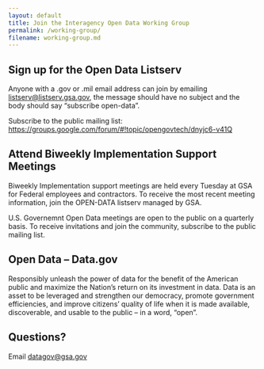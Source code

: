 ```yaml
---
layout: default
title: Join the Interagency Open Data Working Group
permalink: /working-group/
filename: working-group.md
---
```


## Sign up for the Open Data Listserv

Anyone with a .gov or .mil email address can join by emailing listserv@listserv.gsa.gov, the message should have no subject and the body should say “subscribe open-data”.

Subscribe to the public mailing list: <https://groups.google.com/forum/#!topic/opengovtech/dnyjc6-v41Q>

## Attend Biweekly Implementation Support Meetings

Biweekly Implementation support meetings are held every Tuesday at GSA for Federal employees and contractors. To receive the most recent meeting information, join the OPEN-DATA listserv managed by GSA.

U.S. Governemnt Open Data meetings are open to the public on a quarterly basis. To receive invitations and join the community, subscribe to the public mailing list.

## Open Data – Data.gov

Responsibly unleash the power of data for the benefit of the American public and maximize the Nation’s return on its investment in data. Data is an asset to be leveraged and strengthen our democracy, promote government efficiencies, and improve citizens’ quality of life when it is made available, discoverable, and usable to the public – in a word, “open”. 

## Questions?

Email datagov@gsa.gov 
